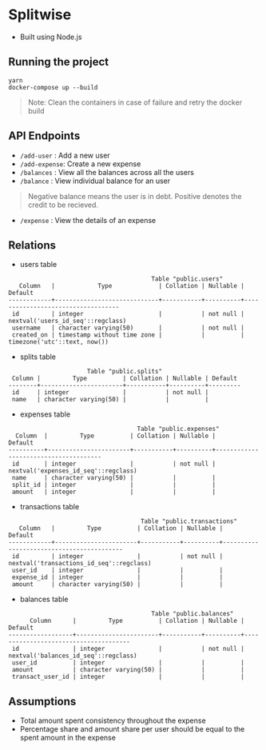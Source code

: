 # Splitwise

- Built using Node.js

## Running the project
```
yarn
docker-compose up --build
```
> Note: Clean the containers in case of failure and retry the docker build

## API Endpoints
- `/add-user` : Add a new user
- `/add-expense`: Create a new expense
- `/balances` : View all the balances across all the users
- `/balance` : View individual balance for an user 
> Negative balance means the user is in debt. Positive denotes the credit to be recieved.
- `/expense` : View the details of an expense

## Relations
- users table
```
                                        Table "public.users"
   Column   |            Type             | Collation | Nullable |              Default
------------+-----------------------------+-----------+----------+-----------------------------------
 id         | integer                     |           | not null | nextval('users_id_seq'::regclass)
 username   | character varying(50)       |           | not null |
 created_on | timestamp without time zone |           |          | timezone('utc'::text, now())
```
- splits table
```
                      Table "public.splits"
 Column |         Type          | Collation | Nullable | Default
--------+-----------------------+-----------+----------+---------
 id     | integer               |           | not null |
 name   | character varying(50) |           |          |
```

- expenses table
```
                                    Table "public.expenses"
  Column  |         Type          | Collation | Nullable |               Default
----------+-----------------------+-----------+----------+--------------------------------------
 id       | integer               |           | not null | nextval('expenses_id_seq'::regclass)
 name     | character varying(50) |           |          |
 split_id | integer               |           |          |
 amount   | integer               |           |          |
```

- transactions table
```
                                     Table "public.transactions"
   Column   |         Type          | Collation | Nullable |                 Default
------------+-----------------------+-----------+----------+------------------------------------------
 id         | integer               |           | not null | nextval('transactions_id_seq'::regclass)
 user_id    | integer               |           |          |
 expense_id | integer               |           |          |
 amount     | character varying(50) |           |          |
```

- balances table
```
                                        Table "public.balances"
      Column      |         Type          | Collation | Nullable |               Default
------------------+-----------------------+-----------+----------+--------------------------------------
 id               | integer               |           | not null | nextval('balances_id_seq'::regclass)
 user_id          | integer               |           |          |
 amount           | character varying(50) |           |          |
 transact_user_id | integer               |           |          |
```

## Assumptions 
- Total amount spent consistency throughout the expense
- Percentage share and amount share per user should be equal to the spent amount in the expense

